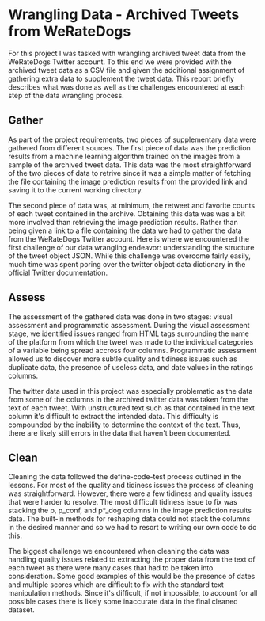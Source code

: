 # Wrangling Data - Archived Tweets from WeRateDogs

For this project I was tasked with wrangling archived tweet data from the WeRateDogs Twitter account. To this end we were provided with the archived tweet data as a CSV file and given the additional assignment of gathering extra data to supplement the tweet data. This report briefly describes what was done as well as the challenges encountered at each step of the data wrangling process.

## Gather
As part of the project requirements, two pieces of supplementary data were gathered from different sources. The first piece of data was the prediction results from a machine learning algorithm trained on the images from a sample of the archived tweet data. This data was the most straightforward of the two pieces of data to retrive since it was a simple matter of fetching the file containing the image prediction results from the provided link and saving it to the current working directory.

The second piece of data was, at minimum, the retweet and favorite counts of each tweet contained in the archive. Obtaining this data was was a bit more involved than retrieving the image prediction results. Rather than being given a link to a file containing the data we had to gather the data from the WeRateDogs Twitter account. Here is where we encountered the first challenge of our data wrangling endeavor: understanding the structure of the tweet object JSON. While this challenge was overcome fairly easily, much time was spent poring over the twitter object data dictionary in the official Twitter documentation.

## Assess
The assessment of the gathered data was done in two stages: visual assessment and programmatic assessment. During the visual assessment stage, we identified issues ranged from HTML tags surrounding the name of the platform from which the tweet was made to the individual categories of a variable being spread accross four columns. Programmatic assessment allowed us to discover more subtle quality and tidiness issues such as duplicate data, the presence of useless data, and date values in the ratings columns.

The twitter data used in this project was especially problematic as the data from some of the columns in the archived twitter data was taken from the text of each tweet. With unstructured text such as that contained in the text column it's difficult to extract the intended data. This difficulty is compounded by the inability to determine the context of the text. Thus, there are likely still errors in the data that haven't been documented.

## Clean
Cleaning the data followed the define-code-test process outlined in the lessons. For most of the quality and tidiness issues the process of cleaning was straightforward. However, there were a few tidiness and quality issues that were harder to resolve. The most difficult tidiness issue to fix was stacking the p, p_conf, and p*_dog columns in the image prediction results data. The built-in methods for reshaping data could not stack the columns in the desired manner and so we had to resort to writing our own code to do this.

The biggest challenge we encountered when cleaning the data was handling quality issues related to extracting the proper data from the text of each tweet as there were many cases that had to be taken into consideration. Some good examples of this would be the presence of dates and multiple scores which are difficult to fix with the standard text manipulation methods. Since it's difficult, if not impossible, to account for all possible cases there is likely some inaccurate data in the final cleaned dataset.
